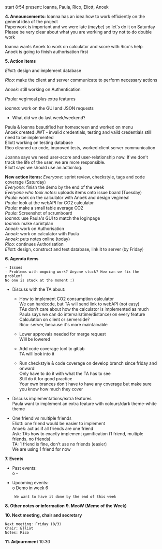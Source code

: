 start 8:54
present: Ioanna, Paula, Rico, Eliott, Anoek

**4. Announcements:**
Ioanna has an idea how to work efficiently on the general idea of the project  
Paperwork is important and we were late (maybe) so let's do it on Saturday  
Please be very clear about what you are working and try not to do double work  

Ioanna wants Anoek to work on calculator and score with Rico's help  
Anoek is going to finish authorisation first  

**5. Action items** 

*Eliott:* design and implement database  

*Rico:* make the client and server communicate to perform necessary actions  

*Anoek:* still working on Authentication  

*Paula:* vegimeal plus extra features  

*Ioanna:* work on the GUI and JSON requests  

   - What did we do last week/weekend?  

  Paula & Ioanna beautified her homescreen and worked on menu  
  Anoek created JWT - invalid credentials, testing and vaild credentials still need to be implemented  
  Eliott working on testing database  
  Rico cleaned up code, improved tests, worked client server communication  

 
Joanna says we need user-score and user-relationship now. If we don't track the life of the user, we are more responsible.  
Eliott says we should use an actionlog.  

**New action items:**
*Everyone:* sprint review, checkstyle, tags and code coverage (Saturday)  
*Everyone:* finish the demo by the end of the week  
*Everyone who took notes:* uploads items onto issue board (Tuesday)  
*Paula:* work on the calculator with Anoek and design vegimeal  
*Paula:* look at the webAPI for CO2 calculator  
*Paula:* make a small table average CO2  
*Paula:* Screenshot of scrumboard  
*Ioanna:* use Paula's GUI to match the loginpage  
*Ioanna:* make sprintplan  
*Anoek:* work on Authorisation  
*Anoek:* work on calculator with Paula  
*Anoek:* puts notes online (today)  
*Rico:* continues Authorisation  
*Eliott:* design, construct and test database, link it to server (by Friday)  

**6. Agenda items** 

    - Issues  
    - Problems with ongoing work? Anyone stuck? How can we fix the problem?  
	No one is stuck at the moment :)  
   - Discuss with the TA about:  
		- How to implement CO2 consumption calculator  
			We can hardcode, but TA will send link to webAPI (not easy)  
			TAs don't care about how the calculator is implemented as much  
			Paula says we can do intervals(time/distance) on every feature  
			Calculation on client or serverside?  
			Rico: server, because it's more maintainable  

   		- Lower approvals needed for merge request  
			Will be lowered  
  
   		- Add code coverage tool to gitlab  
			TA will look into it  

		- Run checkstyle & code coverage on develop branch since friday and onward  
			Only have to do it with what the TA has to see  
			Still do it for good practice   
			Your own brances don't have to have any coverage but make sure you know how much they cover  

   - Discuss implementations/extra features   
	Paula want to implement an extra feature with colours/dark theme-white theme  

   - One friend vs multiple friends  
	Eliott: one friend would be easier to implement  
	Anoek: act as if all friends are one friend  
	Ask: TAs how to exactly implement gamification (1 friend, multiple friends, no friends)  
		TA: 1 friend is fine, don't use no friends (easier)  
		We are using 1 friend for now  
 
**7. Events**
 - Past events:  
    o -  
 - Upcoming events:  
	o Demo in week 6  

		We want to have it done by the end of this week


**8. Other notes or information**
**9. MeoW (Meme of the Week)**


**10. Next meeting, chair and secretary**

	Next meeting: Friday (8/3)  
	Chair: Elliot  
	Notes: Rico  

**11. Adjournment**
	10:30
